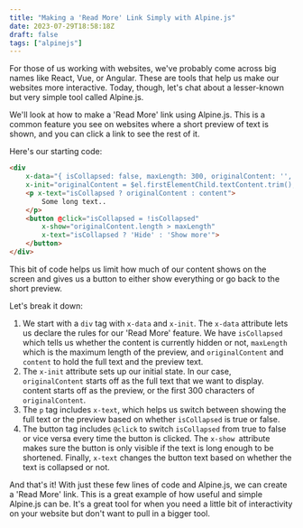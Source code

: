 ```yaml
---
title: "Making a 'Read More' Link Simply with Alpine.js"
date: 2023-07-29T18:58:18Z
draft: false
tags: ["alpinejs"]
---
```


For those of us working with websites, we've probably come across big names like React, Vue, or Angular. These are tools that help us make our websites more interactive. Today, though, let's chat about a lesser-known but very simple tool called Alpine.js.

We'll look at how to make a 'Read More' link using Alpine.js. This is a common feature you see on websites where a short preview of text is shown, and you can click a link to see the rest of it.

Here's our starting code:

```html
<div
    x-data="{ isCollapsed: false, maxLength: 300, originalContent: '', content: '' }"
    x-init="originalContent = $el.firstElementChild.textContent.trim(); content = originalContent.slice(0, maxLength)">
    <p x-text="isCollapsed ? originalContent : content">
        Some long text..
    </p>
    <button @click="isCollapsed = !isCollapsed"
        x-show="originalContent.length > maxLength"
        x-text="isCollapsed ? 'Hide' : 'Show more'">
    </button>
</div>
```

This bit of code helps us limit how much of our content shows on the screen and gives us a button to either show everything or go back to the short preview.

Let's break it down:

1. We start with a `div` tag with `x-data` and `x-init`. The `x-data` attribute lets us declare the rules for our 'Read More' feature. We have `isCollapsed` which tells us whether the content is currently hidden or not, `maxLength` which is the maximum length of the preview, and `originalContent` and `content` to hold the full text and the preview text.
2. The `x-init` attribute sets up our initial state. In our case, `originalContent` starts off as the full text that we want to display. content starts off as the preview, or the first 300 characters of `originalContent`.
3. The `p` tag includes `x-text`, which helps us switch between showing the full text or the preview based on whether `isCollapsed` is true or false.
4. The button tag includes `@click` to switch `isCollapsed` from true to false or vice versa every time the button is clicked. The `x-show `attribute makes sure the button is only visible if the text is long enough to be shortened. Finally, `x-text` changes the button text based on whether the text is collapsed or not.

And that's it! With just these few lines of code and Alpine.js, we can create a 'Read More' link. This is a great example of how useful and simple Alpine.js can be. It's a great tool for when you need a little bit of interactivity on your website but don't want to pull in a bigger tool.
